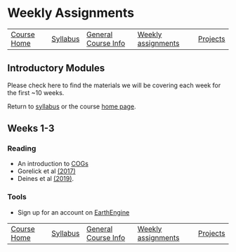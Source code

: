 Weekly Assignments
================

|                             |                         |                                               |                                      |                         |
|-----------------------------|-------------------------|-----------------------------------------------|--------------------------------------|-------------------------|
| [Course Home](../README.md) | [Syllabus](syllabus.md) | [General Course Info](general-information.md) | [Weekly assignments](assignments.md) | [Projects](projects.md) |

## Introductory Modules

Please check here to find the materials we will be covering each week
for the first \~10 weeks.

Return to [syllabus](syllabus.md) or the course [home
page](../README.md).

## Weeks 1-3

### Reading

-   An introduction to
    [COGs](https://medium.com/planet-stories/cloud-native-geospatial-part-2-the-cloud-optimized-geotiff-6b3f15c696ed)
-   Gorelick et al [(2017)](https://doi.org/10.1016/j.rse.2017.06.031)
-   Deines et al
    [(2019)](https://www.sciencedirect.com/science/article/pii/S0034425719304195?casa_token=Rjcq_FNmuKIAAAAA:Eky8pi4q96goyVdultkYvRBf0Ea_q-VYhsGtRMQXCUrLaJTrujNUuemkBjP1I_bmRaH9Do6KfQ).

### Tools

-   Sign up for an account on
    [EarthEngine](https://signup.earthengine.google.com/#!/)

|                             |                         |                                               |                                      |                         |
|-----------------------------|-------------------------|-----------------------------------------------|--------------------------------------|-------------------------|
| [Course Home](../README.md) | [Syllabus](syllabus.md) | [General Course Info](general-information.md) | [Weekly assignments](assignments.md) | [Projects](projects.md) |
